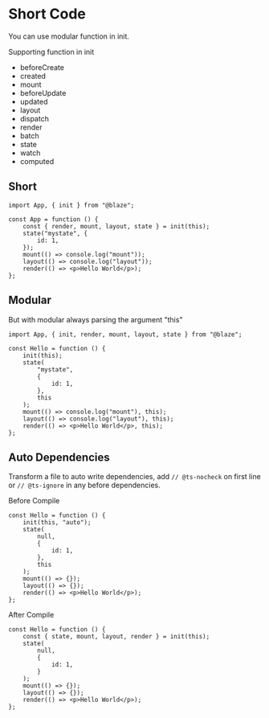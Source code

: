 # Short Code

You can use modular function in init.

Supporting function in init

-   beforeCreate
-   created
-   mount
-   beforeUpdate
-   updated
-   layout
-   dispatch
-   render
-   batch
-   state
-   watch
-   computed

## Short

```tsx
import App, { init } from "@blaze";

const App = function () {
    const { render, mount, layout, state } = init(this);
    state("mystate", {
        id: 1,
    });
    mount(() => console.log("mount"));
    layout(() => console.log("layout"));
    render(() => <p>Hello World</p>);
};
```

## Modular

But with modular always parsing the argument "this"

```tsx
import App, { init, render, mount, layout, state } from "@blaze";

const Hello = function () {
    init(this);
    state(
        "mystate",
        {
            id: 1,
        },
        this
    );
    mount(() => console.log("mount"), this);
    layout(() => console.log("layout"), this);
    render(() => <p>Hello World</p>, this);
};
```

## Auto Dependencies

Transform a file to auto write dependencies, add `// @ts-nocheck` on first line or `// @ts-ignore` in any before dependencies.

Before Compile

```tsx
const Hello = function () {
    init(this, "auto");
    state(
        null,
        {
            id: 1,
        },
        this
    );
    mount(() => {});
    layout(() => {});
    render(() => <p>Hello World</p>);
};
```

After Compile

```tsx
const Hello = function () {
    const { state, mount, layout, render } = init(this);
    state(
        null,
        {
            id: 1,
        }
    );
    mount(() => {});
    layout(() => {});
    render(() => <p>Hello World</p>);
};
```